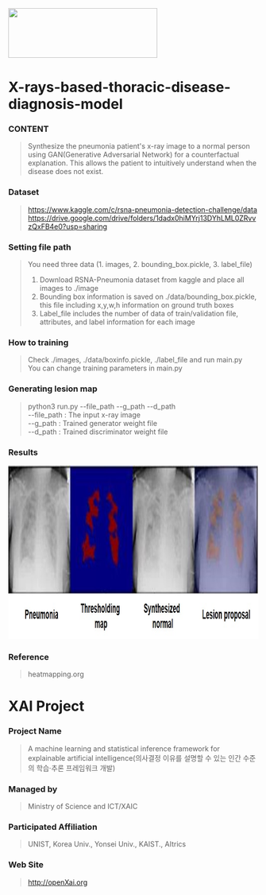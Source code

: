 <img src="http://xai.unist.ac.kr/static/img/logos/XAIC_logo.png" width="300" height="100">

# X-rays-based-thoracic-disease-diagnosis-model

### **CONTENT**
> Synthesize the pneumonia patient's x-ray image to a normal person using GAN(Generative Adversarial Network) for a counterfactual explanation. This allows the patient to intuitively understand when the disease does not exist.

### **Dataset**
>https://www.kaggle.com/c/rsna-pneumonia-detection-challenge/data
>https://drive.google.com/drive/folders/1dadx0hiMYrj13DYhLML0ZRvvzQxFB4e0?usp=sharing


### **Setting file path**
> You need three data (1. images, 2. bounding_box.pickle, 3. label_file)  
> 1. Download RSNA-Pneumonia dataset from kaggle and place all images to ./image  
> 2. Bounding box information is saved on ./data/bounding_box.pickle, this file including x,y,w,h information on ground truth boxes  
> 3. Label_file includes the number of data of train/validation file, attributes, and label information for each image  

### **How to training**
> Check ./images, ./data/boxinfo.pickle, ./label_file and run main.py  
> You can change training parameters in main.py  

### **Generating lesion map**
> python3 run.py --file_path --g_path --d_path  
> --file_path : The input x-ray image  
> --g_path : Trained generator weight file  
> --d_path : Trained discriminator weight file  

### **Results**
<img src="./data/samples.jpg" width="1000" height="350">

  
### **Reference**
> heatmapping.org
# XAI Project 

### **Project Name** 
> A machine learning and statistical inference framework for explainable artificial intelligence(의사결정 이유를 설명할 수 있는 인간 수준의 학습·추론 프레임워크 개발)
### **Managed by** 
> Ministry of Science and ICT/XAIC
### **Participated Affiliation** 
> UNIST, Korea Univ., Yonsei Univ., KAIST., AItrics
### **Web Site** 
> <http://openXai.org>

